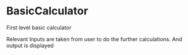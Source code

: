 # BasicCalculator
First level basic calculator

 
Relevant Inputs are taken from user to do the further calculations.
And output is displayed
